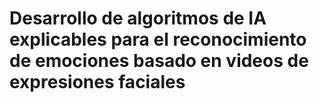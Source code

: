 # Desarrollo de algoritmos de IA explicables para el reconocimiento de emociones basado en videos de expresiones faciales
